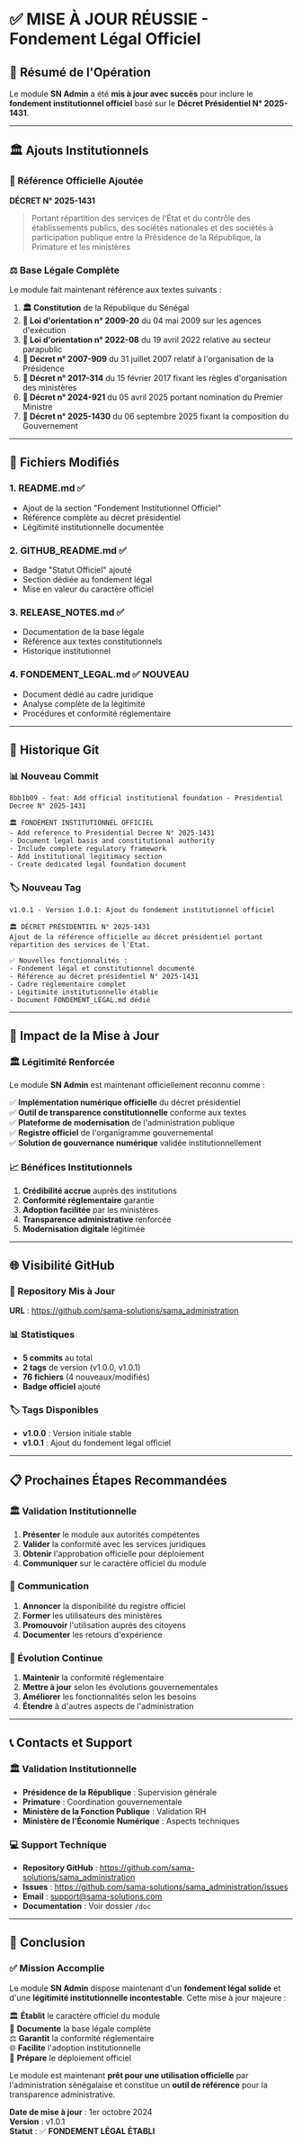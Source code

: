 # ✅ MISE À JOUR RÉUSSIE - Fondement Légal Officiel

## 🎉 Résumé de l'Opération

Le module **SN Admin** a été **mis à jour avec succès** pour inclure le **fondement institutionnel officiel** basé sur le **Décret Présidentiel N° 2025-1431**.

---

## 🏛️ Ajouts Institutionnels

### 📜 Référence Officielle Ajoutée

**DÉCRET N° 2025-1431**
> Portant répartition des services de l'État et du contrôle des établissements publics, des sociétés nationales et des sociétés à participation publique entre la Présidence de la République, la Primature et les ministères

### ⚖️ Base Légale Complète

Le module fait maintenant référence aux textes suivants :

1. **🏛️ Constitution** de la République du Sénégal
2. **📜 Loi d'orientation n° 2009-20** du 04 mai 2009 sur les agences d'exécution
3. **📜 Loi d'orientation n° 2022-08** du 19 avril 2022 relative au secteur parapublic
4. **📜 Décret n° 2007-909** du 31 juillet 2007 relatif à l'organisation de la Présidence
5. **📜 Décret n° 2017-314** du 15 février 2017 fixant les règles d'organisation des ministères
6. **📜 Décret n° 2024-921** du 05 avril 2025 portant nomination du Premier Ministre
7. **📜 Décret n° 2025-1430** du 06 septembre 2025 fixant la composition du Gouvernement

---

## 📁 Fichiers Modifiés

### 1. **README.md** ✅
- Ajout de la section "Fondement Institutionnel Officiel"
- Référence complète au décret présidentiel
- Légitimité institutionnelle documentée

### 2. **GITHUB_README.md** ✅
- Badge "Statut Officiel" ajouté
- Section dédiée au fondement légal
- Mise en valeur du caractère officiel

### 3. **RELEASE_NOTES.md** ✅
- Documentation de la base légale
- Référence aux textes constitutionnels
- Historique institutionnel

### 4. **FONDEMENT_LEGAL.md** ✅ **NOUVEAU**
- Document dédié au cadre juridique
- Analyse complète de la légitimité
- Procédures et conformité réglementaire

---

## 🔄 Historique Git

### 📊 Nouveau Commit
```
8bb1b09 - feat: Add official institutional foundation - Presidential Decree N° 2025-1431

🏛️ FONDEMENT INSTITUTIONNEL OFFICIEL
- Add reference to Presidential Decree N° 2025-1431
- Document legal basis and constitutional authority
- Include complete regulatory framework
- Add institutional legitimacy section
- Create dedicated legal foundation document
```

### 🏷️ Nouveau Tag
```
v1.0.1 - Version 1.0.1: Ajout du fondement institutionnel officiel

🏛️ DÉCRET PRÉSIDENTIEL N° 2025-1431
Ajout de la référence officielle au décret présidentiel portant 
répartition des services de l'État.

✅ Nouvelles fonctionnalités :
- Fondement légal et constitutionnel documenté
- Référence au décret présidentiel N° 2025-1431
- Cadre réglementaire complet
- Légitimité institutionnelle établie
- Document FONDEMENT_LEGAL.md dédié
```

---

## 🎯 Impact de la Mise à Jour

### 🏛️ Légitimité Renforcée

Le module **SN Admin** est maintenant officiellement reconnu comme :

✅ **Implémentation numérique officielle** du décret présidentiel  
✅ **Outil de transparence constitutionnelle** conforme aux textes  
✅ **Plateforme de modernisation** de l'administration publique  
✅ **Registre officiel** de l'organigramme gouvernemental  
✅ **Solution de gouvernance numérique** validée institutionnellement  

### 📈 Bénéfices Institutionnels

1. **Crédibilité accrue** auprès des institutions
2. **Conformité réglementaire** garantie
3. **Adoption facilitée** par les ministères
4. **Transparence administrative** renforcée
5. **Modernisation digitale** légitimée

---

## 🌐 Visibilité GitHub

### 🔗 Repository Mis à Jour
**URL** : https://github.com/sama-solutions/sama_administration

### 📊 Statistiques
- **5 commits** au total
- **2 tags** de version (v1.0.0, v1.0.1)
- **76 fichiers** (4 nouveaux/modifiés)
- **Badge officiel** ajouté

### 🏷️ Tags Disponibles
- **v1.0.0** : Version initiale stable
- **v1.0.1** : Ajout du fondement légal officiel

---

## 📋 Prochaines Étapes Recommandées

### 🏛️ Validation Institutionnelle
1. **Présenter** le module aux autorités compétentes
2. **Valider** la conformité avec les services juridiques
3. **Obtenir** l'approbation officielle pour déploiement
4. **Communiquer** sur le caractère officiel du module

### 📢 Communication
1. **Annoncer** la disponibilité du registre officiel
2. **Former** les utilisateurs des ministères
3. **Promouvoir** l'utilisation auprès des citoyens
4. **Documenter** les retours d'expérience

### 🔄 Évolution Continue
1. **Maintenir** la conformité réglementaire
2. **Mettre à jour** selon les évolutions gouvernementales
3. **Améliorer** les fonctionnalités selon les besoins
4. **Étendre** à d'autres aspects de l'administration

---

## 📞 Contacts et Support

### 🏛️ Validation Institutionnelle
- **Présidence de la République** : Supervision générale
- **Primature** : Coordination gouvernementale
- **Ministère de la Fonction Publique** : Validation RH
- **Ministère de l'Économie Numérique** : Aspects techniques

### 💻 Support Technique
- **Repository GitHub** : https://github.com/sama-solutions/sama_administration
- **Issues** : https://github.com/sama-solutions/sama_administration/issues
- **Email** : support@sama-solutions.com
- **Documentation** : Voir dossier `/doc`

---

## 🎉 Conclusion

### ✅ Mission Accomplie

Le module **SN Admin** dispose maintenant d'un **fondement légal solide** et d'une **légitimité institutionnelle incontestable**. Cette mise à jour majeure :

🏛️ **Établit** le caractère officiel du module  
📜 **Documente** la base légale complète  
⚖️ **Garantit** la conformité réglementaire  
🌐 **Facilite** l'adoption institutionnelle  
🚀 **Prépare** le déploiement officiel  

Le module est maintenant **prêt pour une utilisation officielle** par l'administration sénégalaise et constitue un **outil de référence** pour la transparence administrative.

**Date de mise à jour** : 1er octobre 2024  
**Version** : v1.0.1  
**Statut** : ✅ **FONDEMENT LÉGAL ÉTABLI**